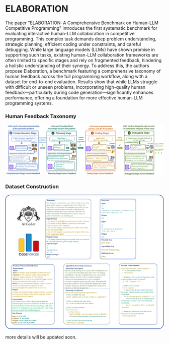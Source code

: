 # ELABORATION

The paper "ELABORATION: A Comprehensive Benchmark on Human-LLM Competitive Programming" introduces the first systematic benchmark for evaluating interactive human-LLM collaboration in competitive programming. This complex task demands deep problem understanding, strategic planning, efficient coding under constraints, and careful debugging. While large language models (LLMs) have shown promise in supporting such tasks, existing human-LLM collaboration frameworks are often limited to specific stages and rely on fragmented feedback, hindering a holistic understanding of their synergy. To address this, the authors propose Elaboration, a benchmark featuring a comprehensive taxonomy of human feedback across the full programming workflow, along with a dataset for end-to-end evaluation. Results show that while LLMs struggle with difficult or unseen problems, incorporating high-quality human feedback—particularly during code generation—significantly enhances performance, offering a foundation for more effective human-LLM programming systems.
### Human Feedback Taxonomy
![dataset](./img/taxonomy.png)

### Dataset Construction
![dataset](./img/dataset.png)

more details will be updated soon. 
